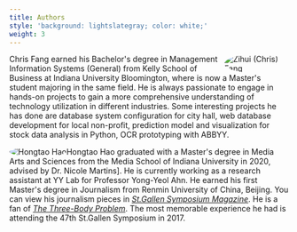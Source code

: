 ```yaml
---
title: Authors
style: 'background: lightslategray; color: white;'
weight: 3
---
```

<!--
	https://media-exp1.licdn.com/dms/image/C5603AQEXYIl3XgqHyA/profile-displayphoto-shrink_200_200/0?e=1610582400&v=beta&t=kmIeWJ_Ad02zNYhMqhb3H7UOyd2lstxmhDxnDrDLNaI
	https://avatars2.githubusercontent.com/u/62803332?s=460&u=42cf235209163cef5f76df3d8f8b137ee9097e8c&v=4
-->

[<img src="/profile/chris.jpeg" style="max-width:23%;min-width:30px;
float:right;object-fit:cover;border-radius:50%;;" alt="Zihui (Chris) Fang" />](https://www.linkedin.com/in/chriszihuifang)

Chris Fang earned his Bachelor's degree in Management Information Systems (General) from Kelly School of Business at Indiana University Bloomington, where is now a Master's student majoring in the same field. He is always passionate to engage in hands-on projects to gain a more comprehensive understanding of technology utilization in different industries. Some interesting projects he has done are database system configuration for city hall, web database development for local non-profit, prediction model and visualization for stock data analysis in Python, OCR prototyping with ABBYY.


[<img src="https://avatars2.githubusercontent.com/u/62803332?s=460&u=42cf235209163cef5f76df3d8f8b137ee9097e8c&v=4" style="max-width:23%;min-width:30px;
float:left;object-fit:cover;border-radius:50%;;" alt="Hongtao Hao" />](https://hongtaoh.com/)

Hongtao Hao graduated with a Master's degree in Media Arts and Sciences from the Media School of Indiana University in 2020, advised by Dr. Nicole Martins]. He is currently working as a research assistant at YY Lab for Professor Yong-Yeol Ahn. He earned his first Master's degree in Journalism from Renmin University of China, Beijing. You can view his journalism pieces in [_St.Gallen Symposium Magazine_](https://www.symposium.org/content?a=75). He is a fan of [_The Three-Body Problem_](https://en.wikipedia.org/wiki/The_Three-Body_Problem_(novel)). The most memorable experience he had is attending the 47th St.Gallen Symposium in 2017.
